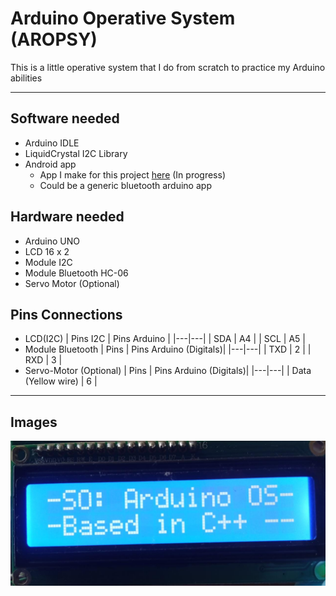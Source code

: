 # Arduino Operative System (AROPSY)
This is a little operative system that I do from scratch to practice my Arduino abilities
- - -
## Software needed
- Arduino IDLE
- LiquidCrystal I2C Library
- Android app
    - App I make for this project [here](https://github.com/AvFl4028/AROPSY_android_app) (In progress)
    - Could be a generic bluetooth arduino app
## Hardware needed
- Arduino UNO
- LCD 16 x 2
- Module I2C
- Module Bluetooth HC-06
- Servo Motor (Optional)

## Pins Connections
- LCD(I2C)
    | Pins I2C  | Pins Arduino |
    |---|---|
    | SDA  | A4  |
    | SCL  | A5  |
- Module Bluetooth
    | Pins  | Pins Arduino (Digitals)|
    |---|---|
    | TXD  | 2  |
    | RXD  | 3  |
- Servo-Motor (Optional)
    | Pins  | Pins Arduino (Digitals)|
    |---|---|
    | Data (Yellow wire)  | 6  |
- - -
## Images
![img1](img/img1.jpeg)
